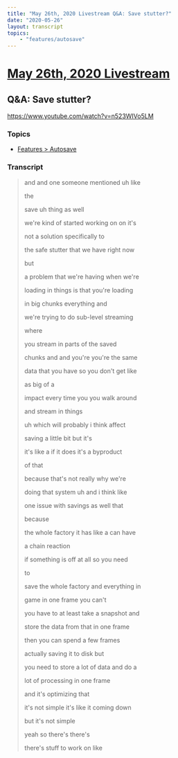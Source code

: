 ```yaml
---
title: "May 26th, 2020 Livestream Q&A: Save stutter?"
date: "2020-05-26"
layout: transcript
topics:
    - "features/autosave"
---
```

# [May 26th, 2020 Livestream](../2020-05-26.md)
## Q&A: Save stutter?
https://www.youtube.com/watch?v=n523WIVo5LM

### Topics
* [Features > Autosave](../topics/features/autosave.md)

### Transcript

> and and one someone mentioned uh like
> 
> the
> 
> save uh thing as well
> 
> we're kind of started working on on it's
> 
> not a solution specifically to
> 
> the safe stutter that we have right now
> 
> but
> 
> a problem that we're having when we're
> 
> loading in things is that you're loading
> 
> in big chunks everything and
> 
> we're trying to do sub-level streaming
> 
> where
> 
> you stream in parts of the saved
> 
> chunks and and you're you're the same
> 
> data that you have so you don't get like
> 
> as big of a
> 
> impact every time you you walk around
> 
> and stream in things
> 
> uh which will probably i think affect
> 
> saving a little bit but it's
> 
> it's like a if it does it's a byproduct
> 
> of that
> 
> because that's not really why we're
> 
> doing that system uh and i think like
> 
> one issue with savings as well that
> 
> because
> 
> the whole factory it has like a can have
> 
> a chain reaction
> 
> if something is off at all so you need
> 
> to
> 
> save the whole factory and everything in
> 
> game in one frame you can't
> 
> you have to at least take a snapshot and
> 
> store the data from that in one frame
> 
> then you can spend a few frames
> 
> actually saving it to disk but
> 
> you need to store a lot of data and do a
> 
> lot of processing in one frame
> 
> and it's optimizing that
> 
> it's not simple it's like it coming down
> 
> but it's not simple
> 
> yeah so there's there's
> 
> there's stuff to work on like
> 
